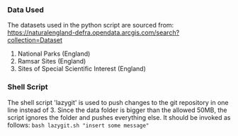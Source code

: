 <h3>Data Used</h3>

The datasets used in the python script are sourced from: 
https://naturalengland-defra.opendata.arcgis.com/search?collection=Dataset

<ol>
    <li>National Parks (England)</li>
    <li>Ramsar Sites (England)</li>
    <li>Sites of Special Scientific Interest (England)</li>
</ol>

<h3>Shell Script</h3>

The shell script 'lazygit' is used to push changes to the git repository in one line instead of 3. Since the data folder is bigger than the allowed 50MB, the script ignores the folder and pushes everything else. It should be invoked as follows:
```bash lazygit.sh "insert some message"```